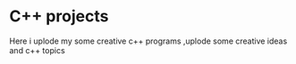 # C++ projects
Here i uplode my some creative c++ programs ,uplode some creative ideas and c++ topics
